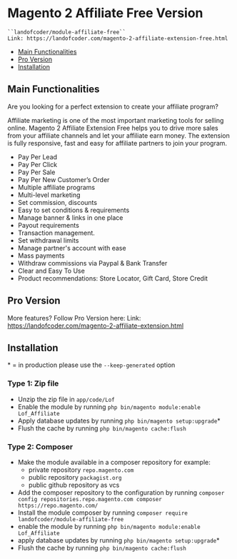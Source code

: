 # Magento 2 Affiliate Free Version

    ``landofcoder/module-affiliate-free``
    Link: https://landofcoder.com/magento-2-affiliate-extension-free.html

 - [Main Functionalities](#markdown-header-main-functionalities)
 - [Pro Version](#markdown-header-pro-version)
 - [Installation](#markdown-header-installation)

## Main Functionalities
Are you looking for a perfect extension to create your affiliate program?

Affiliate marketing is one of the most important marketing tools for selling online.
Magento 2 Affiliate Extension Free helps you to drive more sales from your affiliate channels and let your affiliate earn money.
The extension is fully responsive, fast and easy for affiliate partners to join your program.

- Pay Per Lead
- Pay Per Click
- Pay Per Sale
- Pay Per New Customer’s Order
- Multiple affiliate programs
- Multi-level marketing
- Set commission, discounts
- Easy to set conditions & requirements
- Manage banner & links in one place
- Payout requirements
- Transaction management.
- Set withdrawal limits
- Manage partner's account with ease
- Mass payments
- Withdraw commissions via Paypal & Bank Transfer
- Clear and Easy To Use
- Product recommendations: Store Locator, Gift Card, Store Credit

## Pro Version
More features? Follow Pro Version here:
Link: https://landofcoder.com/magento-2-affiliate-extension.html

## Installation
\* = in production please use the `--keep-generated` option

### Type 1: Zip file

 - Unzip the zip file in `app/code/Lof`
 - Enable the module by running `php bin/magento module:enable Lof_Affiliate`
 - Apply database updates by running `php bin/magento setup:upgrade`\*
 - Flush the cache by running `php bin/magento cache:flush`

### Type 2: Composer

 - Make the module available in a composer repository for example:
    - private repository `repo.magento.com`
    - public repository `packagist.org`
    - public github repository as vcs
 - Add the composer repository to the configuration by running `composer config repositories.repo.magento.com composer https://repo.magento.com/`
 - Install the module composer by running `composer require landofcoder/module-affiliate-free`
 - enable the module by running `php bin/magento module:enable Lof_Affiliate`
 - apply database updates by running `php bin/magento setup:upgrade`\*
 - Flush the cache by running `php bin/magento cache:flush`
